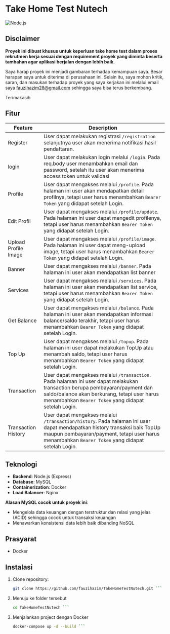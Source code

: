 # Take Home Test Nutech

![Node.js](https://logos-download.com/wp-content/uploads/2016/09/Node_logo_NodeJS.png)

## Disclaimer
**Proyek ini dibuat khusus untuk keperluan take home test dalam proses rekrutmen kerja sesuai dengan requirement proyek yang diminta beserta tambahan agar aplikasi berjalan dengan lebih baik.**

Saya harap proyek ini menjadi gambaran terhadap kemampuan saya. Besar harapan saya untuk diterima di perusahaan ini. Selain itu, saya mohon kritik, saran, dan masukan terhadap proyek yang saya kerjakan ini melalui email saya [fauzihazim28@gmail.com](mailto:fauzihazim28@gmail.com) sehingga saya bisa terus berkembang.

Terimakasih 

## Fitur

| Feature         | Description |
|---------------|------------|
| Register | User dapat melakukan registrasi `/registration` selanjutnya user akan menerima notifikasi hasil pendaftaran. |
| login | User dapat melakukan login melalui `/login`. Pada req.body user menambahkan email dan password, setelah itu user akan menerima access token untuk validasi |
| Profile | User dapat mengakses melalui `/profile`. Pada halaman ini user akan mendapatkan detail profilnya, tetapi user harus menambahkan `Bearer Token` yang didapat setelah Login. |
| Edit Profil | User dapat mengakses melalui `/profile/update`. Pada halaman ini user dapat mengedit profilenya, tetapi user harus menambahkan `Bearer Token` yang didapat setelah Login. |
| Upload Profile Image | User dapat mengakses melalui `/profile/image`. Pada halaman ini user dapat meng-upload image, tetapi user harus menambahkan `Bearer Token` yang didapat setelah Login. |
| Banner | User dapat mengakses melalui `/banner`. Pada halaman ini user akan mendapatkan list banner |
| Services | User dapat mengakses melalui `/services`. Pada halaman ini user akan mendapatkan list service, tetapi user harus menambahkan `Bearer Token` yang didapat setelah Login. |
| Get Balance | User dapat mengakses melalui `/balance`. Pada halaman ini user akan mendapatkan informasi balance/saldo terakhir, tetapi user harus menambahkan `Bearer Token` yang didapat setelah Login. |
| Top Up | User dapat mengakses melalui `/topup`. Pada halaman ini user dapat melakukan TopUp atau menambah saldo, tetapi user harus menambahkan `Bearer Token` yang didapat setelah Login. |
| Transaction | User dapat mengakses melalui `/transaction`. Pada halaman ini user dapat melakukan transaction berupa pembayaran/payment dan saldo/balance akan berkurang, tetapi user harus menambahkan `Bearer Token` yang didapat setelah Login. |
| Transaction History | User dapat mengakses melalui `/transaction/history`. Pada halaman ini user dapat mendapatkan history transaksi baik TopUp maupun pembayaran/payment, tetapi user harus menambahkan `Bearer Token` yang didapat setelah Login. |

## Teknologi
- **Backend**: Node.js (Express)
- **Database**: MySQL
- **Containerization**: Docker
- **Load Balancer**: Nginx

**Alasan MySQL cocok untuk proyek ini**:  
- Mengelola data keuangan dengan terstruktur dan relasi yang jelas (ACID) sehingga cocok untuk transaksi keuangan
- Menawarkan konsistensi data lebih baik dibanding NoSQL

## Prasyarat
- Docker

## Instalasi
1. Clone repository:
   ```bash
   git clone https://github.com/fauzihazim/TakeHomeTestNutech.git ```

2. Menuju ke folder tersebut
    ```bash
   cd TakeHomeTestNutech ```
3. Menjalankan project dengan Docker
    ```bash
   docker-compose up -d --build ```

